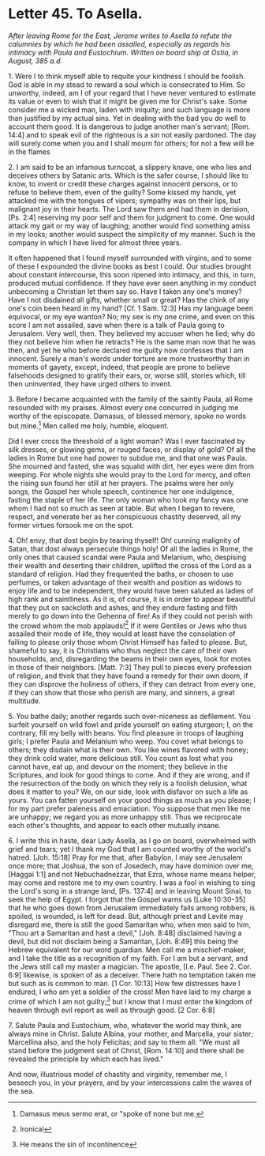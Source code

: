 <h1>Letter 45. To Asella.</h1>

<p><i>After leaving Rome for the East, Jerome writes to Asella to refute the calumnies by which he had been assailed, especially as regards his intimacy with Paula and Eustochium. Written on board ship at Ostia, in August, 385 a.d.</i></p>

1\. Were I to think myself able to requite your kindness I should be foolish. God is able in my stead to reward a soul which is consecrated to Him. So unworthy, indeed, am I of your regard that I have never ventured to estimate its value or even to wish that it might be given me for Christ's sake. Some consider me a wicked man, laden with iniquity; and such language is more than justified by my actual sins. Yet in dealing with the bad you do well to account them good. It is dangerous to judge another man's servant; [Rom. 14:4] and to speak evil of the righteous is a sin not easily pardoned. The day will surely come when you and I shall mourn for others; for not a few will be in the flames

2\. I am said to be an infamous turncoat, a slippery knave, one who lies and deceives others by Satanic arts. Which is the safer course, I should like to know, to invent or credit these charges against innocent persons, or to refuse to believe them, even of the guilty? Some kissed my hands, yet attacked me with the tongues of vipers; sympathy was on their lips, but malignant joy in their hearts. The Lord saw them and had them in derision, [Ps. 2:4] reserving my poor self and them for judgment to come. One would attack my gait or my way of laughing; another would find something amiss in my looks; another would suspect the simplicity of my manner. Such is the company in which I have lived for almost three years.

It often happened that I found myself surrounded with virgins, and to some of these I expounded the divine books as best I could. Our studies brought about constant intercourse, this soon ripened into intimacy, and this, in turn, produced mutual confidence. If they have ever seen anything in my conduct unbecoming a Christian let them say so. Have I taken any one's money? Have I not disdained all gifts, whether small or great? Has the chink of any one's coin been heard in my hand? [Cf. 1 Sam. 12:3] Has my language been equivocal, or my eye wanton? No; my sex is my one crime, and even on this score I am not assailed, save when there is a talk of Paula going to Jerusalem. Very well, then. They believed my accuser when he lied; why do they not believe him when he retracts? He is the same man now that he was then, and yet he who before declared me guilty now confesses that I am innocent. Surely a man's words under torture are more trustworthy than in moments of gayety, except, indeed, that people are prone to believe falsehoods designed to gratify their ears, or, worse still, stories which, till then uninvented, they have urged others to invent.

3\. Before I became acquainted with the family of the saintly Paula, all Rome resounded with my praises. Almost every one concurred in judging me worthy of the episcopate. Damasus, of blessed memory, spoke no words but mine.[^P1373_303529] Men called me holy, humble, eloquent.

Did I ever cross the threshold of a light woman? Was I ever fascinated by silk dresses, or glowing gems, or rouged faces, or display of gold? Of all the ladies in Rome but one had power to subdue me, and that one was Paula. She mourned and fasted, she was squalid with dirt, her eyes were dim from weeping. For whole nights she would pray to the Lord for mercy, and often the rising sun found her still at her prayers. The psalms were her only songs, the Gospel her whole speech, continence her one indulgence, fasting the staple of her life. The only woman who took my fancy was one whom I had not so much as seen at table. But when I began to revere, respect, and venerate her as her conspicuous chastity deserved, all my former virtues forsook me on the spot.

4\. Oh! envy, that dost begin by tearing thyself! Oh! cunning malignity of Satan, that dost always persecute things holy! Of all the ladies in Rome, the only ones that caused scandal were Paula and Melanium, who, despising their wealth and deserting their children, uplifted the cross of the Lord as a standard of religion. Had they frequented the baths, or chosen to use perfumes, or taken advantage of their wealth and position as widows to enjoy life and to be independent, they would have been saluted as ladies of high rank and saintliness. As it is, of course, it is in order to appear beautiful that they put on sackcloth and ashes, and they endure fasting and filth merely to go down into the Gehenna of fire! As if they could not perish with the crowd whom the mob applauds![^P1376_305170] If it were Gentiles or Jews who thus assailed their mode of life, they would at least have the consolation of failing to please only those whom Christ Himself has failed to please. But, shameful to say, it is Christians who thus neglect the care of their own households, and, disregarding the beams in their own eyes, look for motes in those of their neighbors. [Matt. 7:3] They pull to pieces every profession of religion, and think that they have found a remedy for their own doom, if they can disprove the holiness of others, if they can detract from every one, if they can show that those who perish are many, and sinners, a great multitude.

5\. You bathe daily; another regards such over-niceness as defilement. You surfeit yourself on wild fowl and pride yourself on eating sturgeon; I, on the contrary, fill my belly with beans. You find pleasure in troops of laughing girls; I prefer Paula and Melanium who weep. You covet what belongs to others; they disdain what is their own. You like wines flavored with honey; they drink cold water, more delicious still. You count as lost what you cannot have, eat up, and devour on the moment; they believe in the Scriptures, and look for good things to come. And if they are wrong, and if the resurrection of the body on which they rely is a foolish delusion, what does it matter to you? We, on our side, look with disfavor on such a life as yours. You can fatten yourself on your good things as much as you please; I for my part prefer paleness and emaciation. You suppose that men like me are unhappy; we regard you as more unhappy still. Thus we reciprocate each other's thoughts, and appear to each other mutually insane.

6\. I write this in haste, dear Lady Asella, as I go on board, overwhelmed with grief and tears; yet I thank my God that I am counted worthy of the world's hatred. [Joh. 15:18] Pray for me that, after Babylon, I may see Jerusalem once more; that Joshua, the son of Josedech, may have dominion over me, [Haggai 1:1] and not Nebuchadnezzar, that Ezra, whose name means helper, may come and restore me to my own country. I was a fool in wishing to sing the Lord's song in a strange land, [Ps. 137:4] and in leaving Mount Sinai, to seek the help of Egypt. I forgot that the Gospel warns us [Luke 10:30-35] that he who goes down from Jerusalem immediately fails among robbers, is spoiled, is wounded, is left for dead. But, although priest and Levite may disregard me, there is still the good Samaritan who, when men said to him, "Thou art a Samaritan and hast a devil," [Joh. 8:48] disclaimed having a devil, but did not disclaim being a Samaritan, [Joh. 8:49] this being the Hebrew equivalent for our word guardian. Men call me a mischief-maker, and I take the title as a recognition of my faith. For I am but a servant, and the Jews still call my master a magician. The apostle, [I.e. Paul. See 2. Cor. 6:9] likewise, is spoken of as a deceiver. There hath no temptation taken me but such as is common to man. [1 Cor. 10:13] How few distresses have I endured, I who am yet a soldier of the cross! Men have laid to my charge a crime of which I am not guilty;[^P1388_308389] but I know that I must enter the kingdom of heaven through evil report as well as through good. [2 Cor. 6:8] 

7\. Salute Paula and Eustochium, who, whatever the world may think, are always mine in Christ. Salute Albina, your mother, and Marcella, your sister; Marcellina also, and the holy Felicitas; and say to them all: "We must all stand before the judgment seat of Christ, [Rom. 14:10] and there shall be revealed the principle by which each has lived."

And now, illustrious model of chastity and virginity, remember me, I beseech you, in your prayers, and by your intercessions calm the waves of the sea.

[^P1373_303529]:
	Damasus meus sermo erat, or "spoke of none but me.

[^P1376_305170]:
	Ironical

[^P1388_308389]:
	He means the sin of incontinence